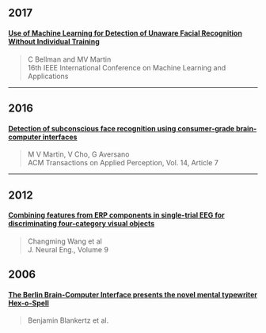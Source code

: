 ## 2017


#### [Use of Machine Learning for Detection of Unaware Facial Recognition Without Individual Training](bellman2017.md)
> C Bellman and MV Martin    
> 16th IEEE International Conference on Machine Learning and Applications

---

## 2016


#### [Detection of subconscious face recognition using consumer-grade brain-computer interfaces](martin2016.md)
> M V Martin, V Cho, G Aversano<br>
> ACM Transactions on Applied Perception, Vol. 14, Article 7

---

## 2012

#### [Combining features from ERP components in single-trial EEG for discriminating four-category visual objects](wang2012.md)
> Changming Wang et al<br>
> J. Neural Eng., Volume 9

## 2006

#### [The Berlin Brain-Computer Interface presents the novel mental typewriter Hex-o-Spell](Blankertz2006)
> Benjamin Blankertz et al. <br>